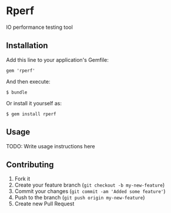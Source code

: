 # Rperf

IO performance testing tool

## Installation

Add this line to your application's Gemfile:

    gem 'rperf'

And then execute:

    $ bundle

Or install it yourself as:

    $ gem install rperf

## Usage

TODO: Write usage instructions here

## Contributing

1. Fork it
2. Create your feature branch (`git checkout -b my-new-feature`)
3. Commit your changes (`git commit -am 'Added some feature'`)
4. Push to the branch (`git push origin my-new-feature`)
5. Create new Pull Request
